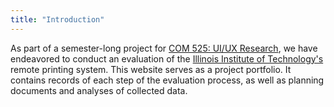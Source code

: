 ```yaml
---
title: "Introduction"
---
```


As part of a semester-long project for [COM 525: UI/UX Research](https://libbyh.github.io/com525spring2017/), we have endeavored to conduct an evaluation of the [Illinois Institute of Technology's](https://www.iit.edu) remote printing system.  This website serves as a project portfolio.  It contains records of each step of the evaluation process, as well as planning documents and analyses of collected data.